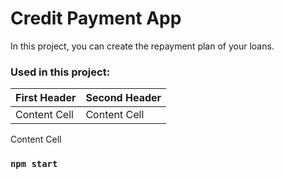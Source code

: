 
# Credit Payment App
In this project, you can create the repayment plan of your loans.

### Used in this project:

First Header  | Second Header
------------- | -------------
Content Cell  | Content Cell
Content Cell 

### `npm start`



